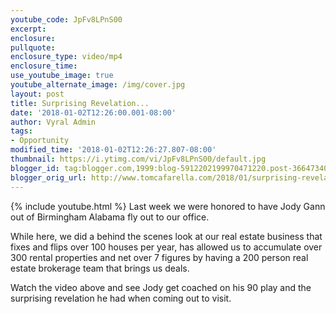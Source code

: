 ```yaml
---
youtube_code: JpFv8LPnS00
excerpt:
enclosure:
pullquote:
enclosure_type: video/mp4
enclosure_time:
use_youtube_image: true
youtube_alternate_image: /img/cover.jpg
layout: post
title: Surprising Revelation...
date: '2018-01-02T12:26:00.001-08:00'
author: Vyral Admin
tags:
- Opportunity
modified_time: '2018-01-02T12:26:27.807-08:00'
thumbnail: https://i.ytimg.com/vi/JpFv8LPnS00/default.jpg
blogger_id: tag:blogger.com,1999:blog-5912202199970471220.post-3664734027549807164
blogger_orig_url: http://www.tomcafarella.com/2018/01/surprising-revelation.html
---
```

{% include youtube.html %}
Last week we were honored to have Jody Gann out of Birmingham Alabama fly out to our office.

While here, we did a behind the scenes look at our real estate business that fixes and flips over 100 houses per year, has allowed us to accumulate over 300 rental properties and net over 7 figures by having a 200 person real estate brokerage team that brings us deals.

Watch the video above and see Jody get coached on his 90 play and the surprising revelation he had when coming out to visit.